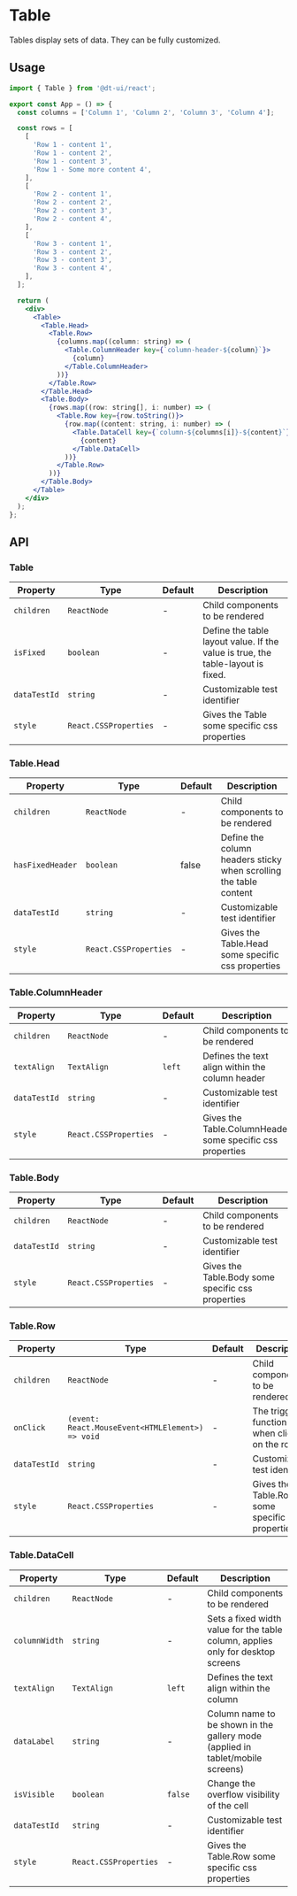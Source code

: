 # Table

Tables display sets of data. They can be fully customized.

## Usage

```jsx
import { Table } from '@dt-ui/react';

export const App = () => {
  const columns = ['Column 1', 'Column 2', 'Column 3', 'Column 4'];

  const rows = [
    [
      'Row 1 - content 1',
      'Row 1 - content 2',
      'Row 1 - content 3',
      'Row 1 - Some more content 4',
    ],
    [
      'Row 2 - content 1',
      'Row 2 - content 2',
      'Row 2 - content 3',
      'Row 2 - content 4',
    ],
    [
      'Row 3 - content 1',
      'Row 3 - content 2',
      'Row 3 - content 3',
      'Row 3 - content 4',
    ],
  ];

  return (
    <div>
      <Table>
        <Table.Head>
          <Table.Row>
            {columns.map((column: string) => (
              <Table.ColumnHeader key={`column-header-${column}`}>
                {column}
              </Table.ColumnHeader>
            ))}
          </Table.Row>
        </Table.Head>
        <Table.Body>
          {rows.map((row: string[], i: number) => (
            <Table.Row key={row.toString()}>
              {row.map((content: string, i: number) => (
                <Table.DataCell key={`column-${columns[i]}-${content}`}>
                  {content}
                </Table.DataCell>
              ))}
            </Table.Row>
          ))}
        </Table.Body>
      </Table>
    </div>
  );
};
```

## API

### Table

| Property     | Type                  | Default | Description                                                                     |
| ------------ | --------------------- | ------- | ------------------------------------------------------------------------------- |
| `children`   | `ReactNode`           | -       | Child components to be rendered                                                 |
| `isFixed`    | `boolean`             | -       | Define the table layout value. If the value is true, the table-layout is fixed. |
| `dataTestId` | `string`              | -       | Customizable test identifier                                                    |
| `style`      | `React.CSSProperties` | -       | Gives the Table some specific css properties                                    |

### Table.Head

| Property         | Type                  | Default | Description                                                       |
| ---------------- | --------------------- | ------- | ----------------------------------------------------------------- |
| `children`       | `ReactNode`           | -       | Child components to be rendered                                   |
| `hasFixedHeader` | `boolean`             | false   | Define the column headers sticky when scrolling the table content |
| `dataTestId`     | `string`              | -       | Customizable test identifier                                      |
| `style`          | `React.CSSProperties` | -       | Gives the Table.Head some specific css properties                 |

### Table.ColumnHeader

| Property     | Type                  | Default | Description                                               |
| ------------ | --------------------- | ------- | --------------------------------------------------------- |
| `children`   | `ReactNode`           | -       | Child components to be rendered                           |
| `textAlign`  | `TextAlign`           | `left`  | Defines the text align within the column header           |
| `dataTestId` | `string`              | -       | Customizable test identifier                              |
| `style`      | `React.CSSProperties` | -       | Gives the Table.ColumnHeader some specific css properties |

### Table.Body

| Property     | Type                  | Default | Description                                       |
| ------------ | --------------------- | ------- | ------------------------------------------------- |
| `children`   | `ReactNode`           | -       | Child components to be rendered                   |
| `dataTestId` | `string`              | -       | Customizable test identifier                      |
| `style`      | `React.CSSProperties` | -       | Gives the Table.Body some specific css properties |

### Table.Row

| Property     | Type                                             | Default | Description                                      |
| ------------ | ------------------------------------------------ | ------- | ------------------------------------------------ |
| `children`   | `ReactNode`                                      | -       | Child components to be rendered                  |
| `onClick`    | `(event: React.MouseEvent<HTMLElement>) => void` | -       | The triggered function when clicked on the row   |
| `dataTestId` | `string`                                         | -       | Customizable test identifier                     |
| `style`      | `React.CSSProperties`                            | -       | Gives the Table.Row some specific css properties |

### Table.DataCell

| Property      | Type                  | Default | Description                                                                     |
| ------------- | --------------------- | ------- | ------------------------------------------------------------------------------- |
| `children`    | `ReactNode`           | -       | Child components to be rendered                                                 |
| `columnWidth` | `string`              | -       | Sets a fixed width value for the table column, applies only for desktop screens |
| `textAlign`   | `TextAlign`           | `left`  | Defines the text align within the column                                        |
| `dataLabel`   | `string`              | -       | Column name to be shown in the gallery mode (applied in tablet/mobile screens)  |
| `isVisible`   | `boolean`             | `false` | Change the overflow visibility of the cell                                      |
| `dataTestId`  | `string`              | -       | Customizable test identifier                                                    |
| `style`       | `React.CSSProperties` | -       | Gives the Table.Row some specific css properties                                |
